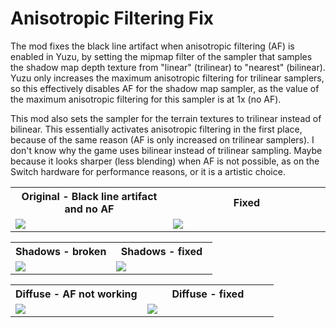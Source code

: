# Anisotropic Filtering Fix

The mod fixes the black line artifact when anisotropic filtering (AF) is enabled in Yuzu, by setting the mipmap filter of the sampler that samples the shadow map depth texture from "linear" (trilinear) to "nearest" (bilinear). Yuzu only increases the maximum anisotropic filtering for trilinear samplers, so this effectively disables AF for the shadow map sampler, as the value of the maximum anisotropic filtering for this sampler is at 1x (no AF).

This mod also sets the sampler for the terrain textures to trilinear instead of bilinear. This essentially activates anisotropic filtering in the first place, because of the same reason (AF is only increased on trilinear samplers). I don't know why the game uses bilinear instead of trilinear sampling. Maybe because it looks sharper (less blending) when AF is not possible, as on the Switch hardware for performance reasons, or it is a artistic choice.

<table width="100%">
  <tr>
  <th width="50%">Original - Black line artifact and no AF</td>
  <th width="50%">Fixed</td>
  </tr>
  <tr>
  <tr>
  <td><img src="https://gist.github.com/Wollnashorn/45e31c53f753788e194ddfbb3116de3c/raw/bafb2aef039ef8d044dc66984d5f041681300d02/botw-anisotropic-broken.png"></td>
  <td><img src="https://gist.github.com/Wollnashorn/45e31c53f753788e194ddfbb3116de3c/raw/bafb2aef039ef8d044dc66984d5f041681300d02/botw-anisotropic-fixed.webp"></td>
  </tr>
</table>


<table width="100%">
  <tr>
  <th width="50%">Shadows - broken</td>
  <th width="50%">Shadows - fixed</td>
  </tr>
  <tr>
  <tr>
  <td><img src="https://gist.github.com/Wollnashorn/45e31c53f753788e194ddfbb3116de3c/raw/7118597e1a59d0e980d95c29777b35e25fb2d05b/botw-shadows-broken.png"></td>
  <td><img src="https://gist.github.com/Wollnashorn/45e31c53f753788e194ddfbb3116de3c/raw/7118597e1a59d0e980d95c29777b35e25fb2d05b/botw-shadows-fixed.png"></td>
  </tr>
</table>


<table width="100%">
  <tr>
  <th width="50%">Diffuse - AF not working</td>
  <th width="50%">Diffuse - fixed</td>
  </tr>
  <tr>
  <tr>
  <td><img src="https://gist.github.com/Wollnashorn/45e31c53f753788e194ddfbb3116de3c/raw/bafb2aef039ef8d044dc66984d5f041681300d02/botw-diffuse-bilinear.png"></td>
  <td><img src="https://gist.github.com/Wollnashorn/45e31c53f753788e194ddfbb3116de3c/raw/bafb2aef039ef8d044dc66984d5f041681300d02/botw-diffuse-trilinear.png"></td>
  </tr>
</table>

